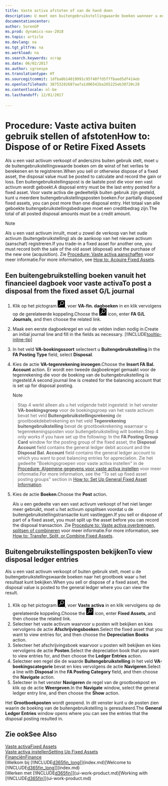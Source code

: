 ```yaml
---
title: Vaste activa afstoten of van de hand doen
description: U moet een buitengebruikstellingwaarde boeken wanneer u een vast activum laat uitvallen, verkoopt of buiten gebruik stelt.
documentationcenter: 
author: SorenGP
ms.prod: dynamics-nav-2018
ms.topic: article
ms.devlang: na
ms.tgt_pltfrm: na
ms.workload: na
ms.search.keywords: scrap
ms.date: 06/02/2017
ms.author: sgroespe
ms.translationtype: HT
ms.sourcegitcommit: 1dfba8b14019991c95f40ffd5f7fbaed5df414eb
ms.openlocfilehash: 38753282687aafa1d06542ba265225eb30720c20
ms.contentlocale: nl-be
ms.lasthandoff: 12/01/2017

---
```

# <a name="how-to-dispose-of-or-retire-fixed-assets"></a><span data-ttu-id="743ae-103">Procedure: Vaste activa buiten gebruik stellen of afstoten</span><span class="sxs-lookup"><span data-stu-id="743ae-103">How to: Dispose of or Retire Fixed Assets</span></span>
<span data-ttu-id="743ae-104">Als u een vast activum verkoopt of anderszins buiten gebruik stelt, moet u de buitengebruikstellingswaarde boeken om de winst of het verlies te berekenen en te registreren.</span><span class="sxs-lookup"><span data-stu-id="743ae-104">When you sell or otherwise dispose of a fixed asset, the disposal value must be posted to calculate and record the gain or loss.</span></span> <span data-ttu-id="743ae-105">Een buitengebruikstellingspost is de laatste post die voor een vast activum wordt geboekt.</span><span class="sxs-lookup"><span data-stu-id="743ae-105">A disposal entry must be the last entry posted for a fixed asset.</span></span> <span data-ttu-id="743ae-106">Voor vaste activa die gedeeltelijk buiten gebruik zijn gesteld, kunt u meerdere buitengebruikstellingsposten boeken.</span><span class="sxs-lookup"><span data-stu-id="743ae-106">For partially disposed fixed assets, you can post more than one disposal entry.</span></span> <span data-ttu-id="743ae-107">Het totaal van alle geboekte buitengebruikstellingsbedragen moet een creditbedrag zijn.</span><span class="sxs-lookup"><span data-stu-id="743ae-107">The total of all posted disposal amounts must be a credit amount.</span></span>  

> [!NOTE]  
>   <span data-ttu-id="743ae-108">Als u een vast activum inruilt, moet u zowel de verkoop van het oude activum (buitengebruikstelling) als de aankoop van het nieuwe activum (aanschaf) registreren.</span><span class="sxs-lookup"><span data-stu-id="743ae-108">If you trade-in a fixed asset for another one, you must record both the sale of the old asset (disposal) and the purchase of the new one (acquisition).</span></span> <span data-ttu-id="743ae-109">Zie [Procedure: Vaste activa aanschaffen](fa-how-acquire.md) voor meer informatie.</span><span class="sxs-lookup"><span data-stu-id="743ae-109">For more information, see [How to: Acquire Fixed Assets](fa-how-acquire.md).</span></span>  

## <a name="to-post-a-disposal-from-the-fixed-asset-gl-journal"></a><span data-ttu-id="743ae-110">Een buitengebruikstelling boeken vanuit het financieel dagboek voor vaste activa</span><span class="sxs-lookup"><span data-stu-id="743ae-110">To post a disposal from the fixed asset G/L journal</span></span>
1. <span data-ttu-id="743ae-111">Klik op het pictogram ![Zoeken naar pagina of rapport](media/ui-search/search_small.png "pictogram Zoeken naar pagina of rapport"), voer **VA-fin. dagboeken** in en klik vervolgens op de gerelateerde koppeling.</span><span class="sxs-lookup"><span data-stu-id="743ae-111">Choose the ![Search for Page or Report](media/ui-search/search_small.png "Search for Page or Report icon") icon, enter **FA G/L Journals**, and then choose the related link.</span></span>  
2. <span data-ttu-id="743ae-112">Maak een eerste dagboekregel en vul de velden indien nodig in.</span><span class="sxs-lookup"><span data-stu-id="743ae-112">Create an initial journal line and fill in the fields as necessary.</span></span> [!INCLUDE[tooltip-inline-tip](includes/tooltip-inline-tip_md.md)]  
3. <span data-ttu-id="743ae-113">In het veld **VA-boekingssoort** selecteert u **Buitengebruikstelling**.</span><span class="sxs-lookup"><span data-stu-id="743ae-113">In the **FA Posting Type** field, select **Disposal**.</span></span>  
4. <span data-ttu-id="743ae-114">Kies de actie **VA-tegenrekening invoegen**.</span><span class="sxs-lookup"><span data-stu-id="743ae-114">Choose the **Insert FA Bal. Account** action.</span></span> <span data-ttu-id="743ae-115">Er wordt een tweede dagboekregel gemaakt voor de tegenrekening die voor de boeking van de buitengebruikstelling is ingesteld.</span><span class="sxs-lookup"><span data-stu-id="743ae-115">A second journal line is created for the balancing account that is set up for disposal posting.</span></span>  

    > [!NOTE]  
>   <span data-ttu-id="743ae-116">Stap 4 werkt alleen als u het volgende hebt ingesteld: in het venster **VA-boekingsgroep** voor de boekingsgroep van het vaste activum bevat het veld **Buitengebruikstellingsrekening** de grootboekdebetrekening en het veld **Tegenrekening buitengebruikstelling** bevat de grootboekrekening waarnaar u tegenrekeningsposten voor buitengebruikstelling wilt boeken.</span><span class="sxs-lookup"><span data-stu-id="743ae-116">Step 4 only works if you have set up the following: In the **FA Posting Group Card** window for the posting group of the fixed asset, the **Disposal Account** field contains the general ledger debit account and the **Disposal Bal. Account** field contains the general ledger account to which you want to post balancing entries for appreciation.</span></span> <span data-ttu-id="743ae-117">Zie het gedeelte "Boekingsgroepen voor vaste activa instellen" in de [Procedure: Algemene gegevens voor vaste activa instellen](fa-how-setup-general.md) voor meer informatie.</span><span class="sxs-lookup"><span data-stu-id="743ae-117">For more information, see the "To set up fixed asset posting groups" section in [How to: Set Up General Fixed Asset Information](fa-how-setup-general.md).</span></span>  
5. <span data-ttu-id="743ae-118">Kies de actie **Boeken**.</span><span class="sxs-lookup"><span data-stu-id="743ae-118">Choose the **Post** action.</span></span>  

    <span data-ttu-id="743ae-119">Als u een gedeelte van een vast activum verkoopt of het niet langer meer gebruikt, moet u het activum opsplitsen voordat u de buitengebruikstellingstransactie kunt vastleggen.</span><span class="sxs-lookup"><span data-stu-id="743ae-119">If you sell or dispose of part of a fixed asset, you must split up the asset before you can record the disposal transaction.</span></span> <span data-ttu-id="743ae-120">Zie [Procedure to: Vaste activa overbrengen, splitsen of combineren](fa-how-trans-split-combine.md) voor meer informatie.</span><span class="sxs-lookup"><span data-stu-id="743ae-120">For more information, see [How to: Transfer, Split, or Combine Fixed Assets](fa-how-trans-split-combine.md).</span></span>  

## <a name="to-view-disposal-ledger-entries"></a><span data-ttu-id="743ae-121">Buitengebruikstellingsposten bekijken</span><span class="sxs-lookup"><span data-stu-id="743ae-121">To view disposal ledger entries</span></span>
<span data-ttu-id="743ae-122">Als u een vast activum verkoopt of buiten gebruik stelt, moet u de buitengebruikstellingswaarde boeken naar het grootboek waar u het resultaat kunt bekijken.</span><span class="sxs-lookup"><span data-stu-id="743ae-122">When you sell or dispose of a fixed asset, the disposal value is posted to the general ledger where you can view the result.</span></span>  

1. <span data-ttu-id="743ae-123">Klik op het pictogram ![Zoeken naar pagina of rapport](media/ui-search/search_small.png "pictogram Zoeken naar pagina of rapport"), voer **Vaste activa** in en klik vervolgens op de gerelateerde koppeling.</span><span class="sxs-lookup"><span data-stu-id="743ae-123">Choose the ![Search for Page or Report](media/ui-search/search_small.png "Search for Page or Report icon") icon, enter **Fixed Assets**, and then choose the related link.</span></span>  
2. <span data-ttu-id="743ae-124">Selecteer het vaste activum waarvoor u posten wilt bekijken en kies vervolgens de actie **Afschrijvingsboeken**.</span><span class="sxs-lookup"><span data-stu-id="743ae-124">Select the fixed asset that you want to view entries for, and then choose the **Depreciation Books** action.</span></span>  
3. <span data-ttu-id="743ae-125">Selecteer het afschrijvingsboek waarvoor u posten wilt bekijken en kies vervolgens de actie **Posten**.</span><span class="sxs-lookup"><span data-stu-id="743ae-125">Select the depreciation book that you want to view entries for, and then choose the **Ledger Entries** action.</span></span>  
4. <span data-ttu-id="743ae-126">Selecteer een regel die de waarde **Buitengebruikstelling** in het veld **VA-boekingscategorie** bevat en kies vervolgens de actie **Navigeren**.</span><span class="sxs-lookup"><span data-stu-id="743ae-126">Select a line with **Disposal** in the **FA Posting Category** field, and then choose the **Navigate** action.</span></span>  
5. <span data-ttu-id="743ae-127">Selecteer in het venster **Navigeren** de regel van de grootboekpost en klik op de actie **Weergeven**.</span><span class="sxs-lookup"><span data-stu-id="743ae-127">In the **Navigate** window, select the general ledger entry line, and then choose the **Show** action.</span></span>  

<span data-ttu-id="743ae-128">Het **Grootboekposten** wordt geopend. In dit venster kunt u de posten zien waarin de boeking van de buitengebruikstelling is geresulteerd.</span><span class="sxs-lookup"><span data-stu-id="743ae-128">The **General Ledger Entries** window opens where you can see the entries that the disposal posting resulted in.</span></span>  

## <a name="see-also"></a><span data-ttu-id="743ae-129">Zie ook</span><span class="sxs-lookup"><span data-stu-id="743ae-129">See Also</span></span>
[<span data-ttu-id="743ae-130">Vaste activa</span><span class="sxs-lookup"><span data-stu-id="743ae-130">Fixed Assets</span></span>](fa-manage.md)  
[<span data-ttu-id="743ae-131">Vaste activa instellen</span><span class="sxs-lookup"><span data-stu-id="743ae-131">Setting Up Fixed Assets</span></span>](fa-setup.md)  
[<span data-ttu-id="743ae-132">Financiën</span><span class="sxs-lookup"><span data-stu-id="743ae-132">Finance</span></span>](finance.md)  
<span data-ttu-id="743ae-133">[Welkom bij [!INCLUDE[d365fin_long](includes/d365fin_long_md.md)]](index.md)</span><span class="sxs-lookup"><span data-stu-id="743ae-133">[Welcome to [!INCLUDE[d365fin_long](includes/d365fin_long_md.md)]](index.md)</span></span>  
<span data-ttu-id="743ae-134">[Werken met [!INCLUDE[d365fin](includes/d365fin_md.md)]](ui-work-product.md)</span><span class="sxs-lookup"><span data-stu-id="743ae-134">[Working with [!INCLUDE[d365fin](includes/d365fin_md.md)]](ui-work-product.md)</span></span>

